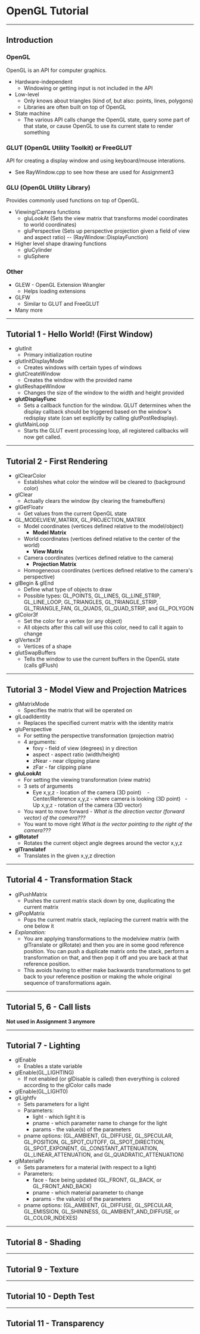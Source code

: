 # OpenGL Tutorial

---

## Introduction

### OpenGL

OpenGL is an API for computer graphics.

- Hardware-independent
  - Windowing or getting input is not included in the API
- Low-level
  - Only knows about triangles (kind of, but also: points, lines, polygons)
  - Libraries are often built on top of OpenGL
- State machine
  - The various API calls change the OpenGL state, query some part of that state, or cause OpenGL to use its current state to render something
 
### GLUT (OpenGL Utility Toolkit) or FreeGLUT

API for creating a display window and using keyboard/mouse interations.

- See RayWindow.cpp to see how these are used for Assignment3

### GLU (OpenGL Utility Library)

Provides commonly used functions on top of OpenGL.

- Viewing/Camera functions
  - gluLookAt (Sets the view matrix that transforms model coordinates to world coordinates)
  - gluPerspective (Sets up perspective projection given a field of view and aspect ratio) -- (RayWindow::DisplayFunction)
- Higher level shape drawing functions
  - gluCylinder
  - gluSphere
  
### Other

- GLEW - OpenGL Extension Wrangler
  - Helps loading extensions
- GLFW
  - Similar to GLUT and FreeGLUT
- Many more

---

## Tutorial 1 - Hello World! (First Window)

- glutInit
  - Primary initialization routine
- glutInitDisplayMode
  - Creates windows with certain types of windows
- glutCreateWindow
  - Creates the window with the provided name
- glutReshapeWindow
  - Changes the size of the window to the width and height provided
- __glutDisplayFunc__
  - Sets a callback function for the window. GLUT determines when the display callback should be triggered based on the window's redisplay state (can set explicitly by calling glutPostRedisplay).
- glutMainLoop
  - Starts the GLUT event processing loop, all registered callbacks will now get called.
 
---

## Tutorial 2 - First Rendering

- glClearColor
  - Establishes what color the window will be cleared to (background color)
- glClear
  - Actually clears the window (by clearing the framebuffers)
- glGetFloatv
  - Get values from the current OpenGL state
- GL_MODELVIEW_MATRIX, GL_PROJECTION_MATRIX
  - Model coordinates (vertices defined relative to the model/object)
    - __Model Matrix__
  - World coordinates (vertices defined relative to the center of the world)
    - __View Matrix__
  - Camera coordinates (vertices defined relative to the camera)
    - __Projection Matrix__
  - Homogeneous coordinates (vertices defined relative to the camera's perspective)
- glBegin & glEnd
  - Define what type of objects to draw
  - Possible types: GL_POINTS, GL_LINES, GL_LINE_STRIP, GL_LINE_LOOP, GL_TRIANGLES, GL_TRIANGLE_STRIP, GL_TRIANGLE_FAN, GL_QUADS, GL_QUAD_STRIP, and GL_POLYGON
- glColor3f
  - Set the color for a vertex (or any object)
  - All objects after this call will use this color, need to call it again to change
- glVertex3f
  - Vertices of a shape
- glutSwapBuffers
  - Tells the window to use the current buffers in the OpenGL state (calls glFlush)

---

## Tutorial 3 - Model View and Projection Matrices

- glMatrixMode
  - Specifies the matrix that will be operated on
- glLoadIdentity
  - Replaces the specified current matrix with the identity matrix
- gluPerspective
  - For setting the perspective transformation (projection matrix)
  - 4 arguments:
    - fovy - field of view (degrees) in y direction
    - aspect - aspect ratio (width/height)
    - zNear - near clipping plane
    - zFar - far clipping plane
- __gluLookAt__
  - For setting the viewing transformation (view matrix)
  - 3 sets of arguments
    - Eye x,y,z - location of the camera (3D point)
    - Center/Reference x,y,z - where camera is looking (3D point)
    - Up x,y,z - rotation of the camera (3D vector)
  - You want to move forward - _What is the direction vector (forward vector) of the camera???_
  - You want to move right _What is the vector pointing to the right of the camera???_
- __glRotatef__
  - Rotates the current object angle degrees around the vector x,y,z 
- __glTranslatef__
  - Translates in the given x,y,z direction

---

## Tutorial 4 - Transformation Stack

- glPushMatrix
  - Pushes the current matrix stack down by one, duplicating the current matrix
- glPopMatrix
  - Pops the current matrix stack, replacing the current matrix with the one below it
- _Explanation:_
  - You are applying transformations to the modelview matrix (with glTranslate or glRotate) and then you are in some good reference position. You can push a duplicate matrix onto the stack, perform a transformation on that, and then pop it off and you are back at that reference position. 
  - This avoids having to either make backwards transformations to get back to your reference position or making the whole original sequence of transformations again. 

---

## Tutorial 5, 6 - Call lists

__Not used in Assignment 3 anymore__

---

## Tutorial 7 - Lighting

- glEnable
  - Enables a state variable
- glEnable(GL_LIGHTING)
  - If not enabled (or glDisable is called) then everything is colored according to the glColor calls made
- glEnable(GL_LIGHT0)
- glLightfv
  - Sets parameters for a light
  - Parameters:
    - light - which light it is
    - pname - which parameter name to change for the light
    - params - the value(s) of the parameters
  - pname options: (GL_AMBIENT, GL_DIFFUSE, GL_SPECULAR, GL_POSITION, GL_SPOT_CUTOFF, GL_SPOT_DIRECTION, GL_SPOT_EXPONENT, GL_CONSTANT_ATTENUATION, GL_LINEAR_ATTENUATION, and GL_QUADRATIC_ATTENUATION)
- glMaterialfv
  - Sets parameters for a material (with respect to a light)
  - Parameters:
    - face - face being updated (GL_FRONT, GL_BACK, or GL_FRONT_AND_BACK)
    - pname - which material parameter to change
    - params - the value(s) of the parameters
  - pname options: (GL_AMBIENT, GL_DIFFUSE, GL_SPECULAR, GL_EMISSION, GL_SHININESS, GL_AMBIENT_AND_DIFFUSE, or GL_COLOR_INDEXES)

---

## Tutorial 8 - Shading

---

## Tutorial 9 - Texture

---

## Tutorial 10 - Depth Test

---

## Tutorial 11 - Transparency
